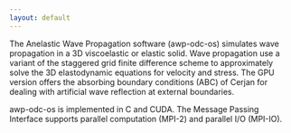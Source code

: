 ```yaml
---
layout: default
---
```


The Anelastic Wave Propagation software (awp-odc-os) simulates wave propagation in a 3D viscoelastic or elastic solid. Wave propagation use a variant of the staggered grid finite difference scheme to approximately solve the 3D elastodynamic equations for velocity and stress. The GPU version offers the absorbing boundary conditions (ABC) of Cerjan for dealing with artificial wave reflection at external boundaries.

awp-odc-os is implemented in C and CUDA. The Message Passing Interface supports parallel computation (MPI-2) and parallel I/O (MPI-IO).
